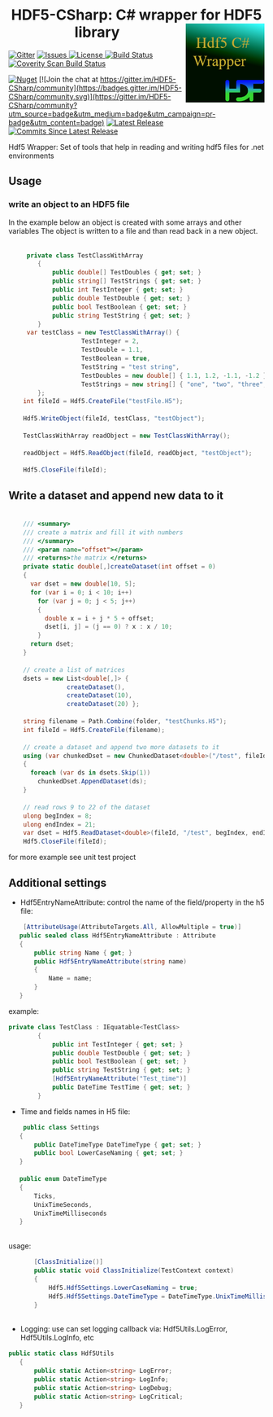 <h1 align="center">HDF5-CSharp: C# wrapper for HDF5 library <img src="./Assets/hdf5Wrapper.png" align="right" width="155px" height="155px"></h1> 

[![Gitter](https://badges.gitter.im/HDF5-CSharp/community.svg)](https://gitter.im/HDF5-CSharp/community?utm_source=badge&utm_medium=badge&utm_campaign=pr-badge)
<a href="https://github.com/LiorBanai/HDF5-CSharp/issues">
    <img src="https://img.shields.io/github/issues/LiorBanai/HDF5-CSharp" alt="Issues"/>
</a>
<a href="https://github.com/LiorBanai/HDF5-CSharp/blob/master/LICENSE">
    <img src="https://img.shields.io/github/license/LiorBanai/HDF5-CSharp"  alt="License"/>
</a>
[![Build Status](https://liorbanai.visualstudio.com/HDF5-CSharp/_apis/build/status/LiorBanai.HDF5-CSharp?branchName=master)](https://liorbanai.visualstudio.com/HDF5-CSharp/_build/latest?definitionId=3&branchName=master)
<a href="https://scan.coverity.com/projects/liorbanai-hdf5dotnetwrapper"> <img alt="Coverity Scan Build Status" src="https://scan.coverity.com/projects/20655/badge.svg"/></a>

[![Nuget](https://img.shields.io/nuget/v/HDF5-CSharp)](https://www.nuget.org/packages/HDF5-CSharp/) [![Join the chat at https://gitter.im/HDF5-CSharp/community](https://badges.gitter.im/HDF5-CSharp/community.svg)](https://gitter.im/HDF5-CSharp/community?utm_source=badge&utm_medium=badge&utm_campaign=pr-badge&utm_content=badge)
<a href="https://github.com/LiorBanai/HDF5-CSharp/releases">
    <img src="https://img.shields.io/github/v/release/LiorBanai/HDF5-CSharp"  alt="Latest Release"/>
</a>
 <a href="https://github.com/LiorBanai/HDF5-CSharp/compare/V1.0.5.7...master"> <img alt="Commits Since Latest Release" src="https://img.shields.io/github/commits-since/LiorBanai/HDF5-CSharp/latest"/></a>





Hdf5 Wrapper: Set of tools that help in reading and writing hdf5 files for .net environments

## Usage

### write an object to an HDF5 file
In the example below an object is created with some arrays and other variables
The object is written to a file and than read back in a new object.


```csharp

     private class TestClassWithArray
        {
            public double[] TestDoubles { get; set; }
            public string[] TestStrings { get; set; }
            public int TestInteger { get; set; }
            public double TestDouble { get; set; }
            public bool TestBoolean { get; set; }
            public string TestString { get; set; }
        }
     var testClass = new TestClassWithArray() {
                    TestInteger = 2,
                    TestDouble = 1.1,
                    TestBoolean = true,
                    TestString = "test string",
                    TestDoubles = new double[] { 1.1, 1.2, -1.1, -1.2 },
                    TestStrings = new string[] { "one", "two", "three", "four" }
        };
    int fileId = Hdf5.CreateFile("testFile.H5");

    Hdf5.WriteObject(fileId, testClass, "testObject");

    TestClassWithArray readObject = new TestClassWithArray();

    readObject = Hdf5.ReadObject(fileId, readObject, "testObject");

    Hdf5.CloseFile(fileId);

```


## Write a dataset and append new data to it

```csharp

    /// <summary>
    /// create a matrix and fill it with numbers
    /// </summary>
    /// <param name="offset"></param>
    /// <returns>the matrix </returns>
    private static double[,]createDataset(int offset = 0)
    {
      var dset = new double[10, 5];
      for (var i = 0; i < 10; i++)
        for (var j = 0; j < 5; j++)
        {
          double x = i + j * 5 + offset;
          dset[i, j] = (j == 0) ? x : x / 10;
        }
      return dset;
    }

    // create a list of matrices
    dsets = new List<double[,]> {
                createDataset(),
                createDataset(10),
                createDataset(20) };

    string filename = Path.Combine(folder, "testChunks.H5");
    int fileId = Hdf5.CreateFile(filename);    

    // create a dataset and append two more datasets to it
    using (var chunkedDset = new ChunkedDataset<double>("/test", fileId, dsets.First()))
    {
      foreach (var ds in dsets.Skip(1))
        chunkedDset.AppendDataset(ds);
    }

    // read rows 9 to 22 of the dataset
    ulong begIndex = 8;
    ulong endIndex = 21;
    var dset = Hdf5.ReadDataset<double>(fileId, "/test", begIndex, endIndex);
    Hdf5.CloseFile(fileId);

```

for more example see unit test project


## Additional settings
 - Hdf5EntryNameAttribute: control the name of the field/property in the h5 file:
 
 ```csharp
     [AttributeUsage(AttributeTargets.All, AllowMultiple = true)]
    public sealed class Hdf5EntryNameAttribute : Attribute
    {
        public string Name { get; }
        public Hdf5EntryNameAttribute(string name)
        {
            Name = name;
        }
    }
```

example:  
```csharp
private class TestClass : IEquatable<TestClass>
        {
            public int TestInteger { get; set; }
            public double TestDouble { get; set; }
            public bool TestBoolean { get; set; }
            public string TestString { get; set; }
            [Hdf5EntryNameAttribute("Test_time")]
            public DateTime TestTime { get; set; }
        }
```

 - Time and fields names in H5 file:
 
 ```csharp
     public class Settings
    {
        public DateTimeType DateTimeType { get; set; }
        public bool LowerCaseNaming { get; set; }
    }

    public enum DateTimeType
    {
        Ticks,
        UnixTimeSeconds,
        UnixTimeMilliseconds
    }
    
```

usage:
 ```csharp
        [ClassInitialize()]
        public static void ClassInitialize(TestContext context)
        {
            Hdf5.Hdf5Settings.LowerCaseNaming = true;
            Hdf5.Hdf5Settings.DateTimeType = DateTimeType.UnixTimeMilliseconds;
        }
            
```

 - Logging: use can set logging callback via: Hdf5Utils.LogError, Hdf5Utils.LogInfo, etc
 
 ```csharp
public static class Hdf5Utils
    {
        public static Action<string> LogError;
        public static Action<string> LogInfo;
        public static Action<string> LogDebug;
        public static Action<string> LogCritical;
    }
 ```
